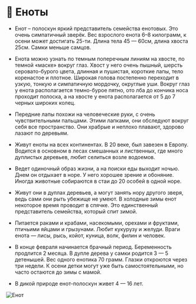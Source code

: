 # 🦝 Еноты


* Енот – полоскун яркий представитель семейства енотовых. Это очень симпатичный зверёк. Вес взрослого енота 6–8 килограмм, к осени может достигать 25-ти. Длина тела 45 — 60см, длина хвоста 25см. Самки меньше самцов.

* Енота можно узнать по темным поперечным линиям на хвосте, по темной «маске» вокруг глаз. Хвост у него очень пышный, шерсть серовато-бурого цвета, длинная и пушистая, короткие лапы, тело коренастое и плотное. Широкая голова постепенно переходит в узкую, тонкую и симпатичную мордочку, округлые уши. Вокруг глаз у енота располагается темно-бурое пятно, ото лба до кончика носа проходит полоска, а на хвосте у енота располагается от 5 до 7 черных широких колец.

* Передние лапы похожи на человеческие руки, с очень чувствительными пальцами. Этими лапками, они обследуют вокруг себя все пространство. Они храбрые и неплохо плавают, здорово лазают по деревьям.

* Живут еноты на всех континентах. В 20 веке, был завезен в Европу. Водится в основном в лесах смешанных и лиственных, где много дуплистых деревьев, любит селиться возле водоемов.

* Ведет одиночный образ жизни, а на поиски еды выходит ночью. Днем он отдыхает в норе.
У него хорошее зрение и обоняние. Иногда животные собираются в стаи до 20 особей в одной норе.

* Живут они в дуплах деревьев, а могут занять нору другого зверя, ведь сами они рыть убежище не умеют.
В холодные зимы енот некоторое время проводит в спячке. Это единственный представитель семейства, который спит зимой.

* Питается раками и крабами, насекомыми, орехами и фруктами, птичьими яйцами и грызунами. Любит кукурузу и желуди.
Враги енота — лисы, рысь, койот, куница, волк, филин и человек.

* В конце февраля начинается брачный период. Беременность продлится 2 месяца. В дупле дерева у самки родится 3 — 5 детенышей. Вес одного енотика 70 грамм. Глазки откроются через три недели. К осени детки могут уже быть самостоятельными, но часто остаются до зимы с мамой.

* В дикой природе енот-полоскун живет 4 — 16 лет.

![Енот](https://kartinkin.net/uploads/posts/2022-03/1646960318_28-kartinkin-net-p-smeshnie-yenoti-kartinki-28.jpg)
